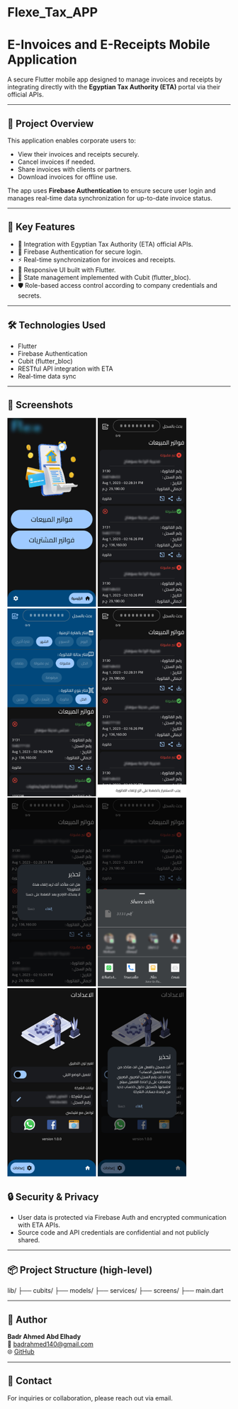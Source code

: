 # Flexe_Tax_APP
# E-Invoices and E-Receipts Mobile Application

A secure Flutter mobile app designed to manage invoices and receipts by integrating directly with the **Egyptian Tax Authority (ETA)** portal via their official APIs.

---

## 🚀 Project Overview

This application enables corporate users to:

- View their invoices and receipts securely.
- Cancel invoices if needed.
- Share invoices with clients or partners.
- Download invoices for offline use.

The app uses **Firebase Authentication** to ensure secure user login and manages real-time data synchronization for up-to-date invoice status.

---

## 🎯 Key Features

- 🔗 Integration with Egyptian Tax Authority (ETA) official APIs.
- 🔐 Firebase Authentication for secure login.
- ⚡ Real-time synchronization for invoices and receipts.
- 📲 Responsive UI built with Flutter.
- 🧩 State management implemented with Cubit (flutter_bloc).
- 🛡️ Role-based access control according to company credentials and secrets.

---

## 🛠️ Technologies Used

- Flutter  
- Firebase Authentication  
- Cubit (flutter_bloc)  
- RESTful API integration with ETA  
- Real-time data sync  

---

## 📱 Screenshots


<p float="left">
  <img src="Screens/Screen1.jpg" width="200" />
  <img src="Screens/Screen2.jpg" width="200" />
  <img src="Screens/Screen3.jpg" width="200" />
  <img src="Screens/Screen4.jpg" width="200" />
  <img src="Screens/Screen5.jpg" width="200" />
  <img src="Screens/Screen6.jpg" width="200" />
  <img src="Screens/Screen7.jpg" width="200" />
  <img src="Screens/Screen8.jpg" width="200" />
</p>


## 🔒 Security & Privacy

- User data is protected via Firebase Auth and encrypted communication with ETA APIs.
- Source code and API credentials are confidential and not publicly shared.

---

## 📦 Project Structure (high-level)
lib/
├── cubits/
├── models/
├── services/
├── screens/
├── main.dart

---

## 👤 Author

**Badr Ahmed Abd Elhady**  
📧 [badrahmed140@gmail.com](mailto:badrahmed140@gmail.com)  
🌐 [GitHub](https://github.com/BadrAhmed140)

---

## 📩 Contact

For inquiries or collaboration, please reach out via email.

